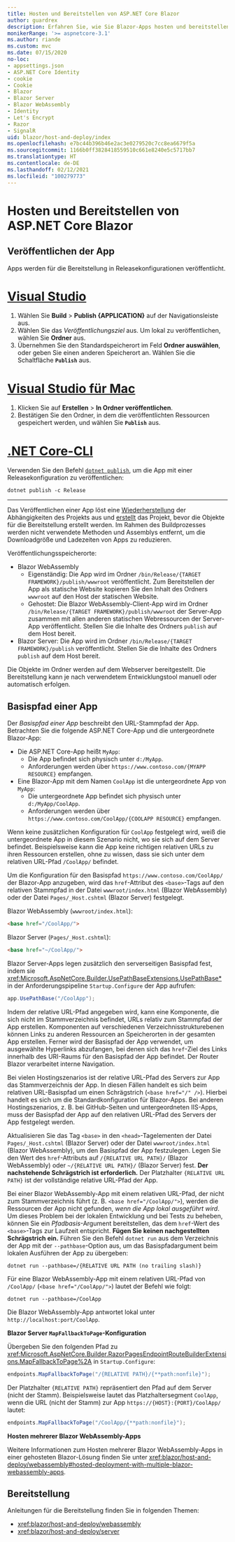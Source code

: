 ```yaml
---
title: Hosten und Bereitstellen von ASP.NET Core Blazor
author: guardrex
description: Erfahren Sie, wie Sie Blazor-Apps hosten und bereitstellen.
monikerRange: '>= aspnetcore-3.1'
ms.author: riande
ms.custom: mvc
ms.date: 07/15/2020
no-loc:
- appsettings.json
- ASP.NET Core Identity
- cookie
- Cookie
- Blazor
- Blazor Server
- Blazor WebAssembly
- Identity
- Let's Encrypt
- Razor
- SignalR
uid: blazor/host-and-deploy/index
ms.openlocfilehash: e7bc44b396b46e2ac3e0279520c7cc8ea6679f5a
ms.sourcegitcommit: 1166b0ff3828418559510c661e8240e5c5717bb7
ms.translationtype: HT
ms.contentlocale: de-DE
ms.lasthandoff: 02/12/2021
ms.locfileid: "100279773"
---
```

# <a name="host-and-deploy-aspnet-core-blazor"></a>Hosten und Bereitstellen von ASP.NET Core Blazor

## <a name="publish-the-app"></a>Veröffentlichen der App

Apps werden für die Bereitstellung in Releasekonfigurationen veröffentlicht.

# <a name="visual-studio"></a>[Visual Studio](#tab/visual-studio)

1. Wählen Sie **Build** > **Publish {APPLICATION}** auf der Navigationsleiste aus.
1. Wählen Sie das *Veröffentlichungsziel* aus. Um lokal zu veröffentlichen, wählen Sie **Ordner** aus.
1. Übernehmen Sie den Standardspeicherort im Feld **Ordner auswählen**, oder geben Sie einen anderen Speicherort an. Wählen Sie die Schaltfläche **`Publish`** aus.

# <a name="visual-studio-for-mac"></a>[Visual Studio für Mac](#tab/visual-studio-mac)

1. Klicken Sie auf **Erstellen** > **In Ordner veröffentlichen**.
1. Bestätigen Sie den Ordner, in dem die veröffentlichten Ressourcen gespeichert werden, und wählen Sie **`Publish`** aus.

# <a name="net-core-cli"></a>[.NET Core-CLI](#tab/netcore-cli)

Verwenden Sie den Befehl [`dotnet publish`](/dotnet/core/tools/dotnet-publish), um die App mit einer Releasekonfiguration zu veröffentlichen:

```dotnetcli
dotnet publish -c Release
```

---

Das Veröffentlichen einer App löst eine [Wiederherstellung](/dotnet/core/tools/dotnet-restore) der Abhängigkeiten des Projekts aus und [erstellt](/dotnet/core/tools/dotnet-build) das Projekt, bevor die Objekte für die Bereitstellung erstellt werden. Im Rahmen des Buildprozesses werden nicht verwendete Methoden und Assemblys entfernt, um die Downloadgröße und Ladezeiten von Apps zu reduzieren.

Veröffentlichungsspeicherorte:

* Blazor WebAssembly
  * Eigenständig: Die App wird im Ordner `/bin/Release/{TARGET FRAMEWORK}/publish/wwwroot` veröffentlicht. Zum Bereitstellen der App als statische Website kopieren Sie den Inhalt des Ordners `wwwroot` auf den Host der statischen Website.
  * Gehostet: Die Blazor WebAssembly-Client-App wird im Ordner `/bin/Release/{TARGET FRAMEWORK}/publish/wwwroot` der Server-App zusammen mit allen anderen statischen Webressourcen der Server-App veröffentlicht. Stellen Sie die Inhalte des Ordners `publish` auf dem Host bereit.
* Blazor Server: Die App wird im Ordner `/bin/Release/{TARGET FRAMEWORK}/publish` veröffentlicht. Stellen Sie die Inhalte des Ordners `publish` auf dem Host bereit.

Die Objekte im Ordner werden auf dem Webserver bereitgestellt. Die Bereitstellung kann je nach verwendetem Entwicklungstool manuell oder automatisch erfolgen.

## <a name="app-base-path"></a>Basispfad einer App

Der *Basispfad einer App* beschreibt den URL-Stammpfad der App. Betrachten Sie die folgende ASP.NET Core-App und die untergeordnete Blazor-App:

* Die ASP.NET Core-App heißt `MyApp`:
  * Die App befindet sich physisch unter `d:/MyApp`.
  * Anforderungen werden über `https://www.contoso.com/{MYAPP RESOURCE}` empfangen.
* Eine Blazor-App mit dem Namen `CoolApp` ist die untergeordnete App von `MyApp`:
  * Die untergeordnete App befindet sich physisch unter `d:/MyApp/CoolApp`.
  * Anforderungen werden über `https://www.contoso.com/CoolApp/{COOLAPP RESOURCE}` empfangen.

Wenn keine zusätzlichen Konfiguration für `CoolApp` festgelegt wird, weiß die untergeordnete App in diesem Szenario nicht, wo sie sich auf dem Server befindet. Beispielsweise kann die App keine richtigen relativen URLs zu ihren Ressourcen erstellen, ohne zu wissen, dass sie sich unter dem relativen URL-Pfad `/CoolApp/` befindet.

Um die Konfiguration für den Basispfad `https://www.contoso.com/CoolApp/` der Blazor-App anzugeben, wird das `href`-Attribut des `<base>`-Tags auf den relativen Stammpfad in der Datei `wwwroot/index.html` (Blazor WebAssembly) oder der Datei `Pages/_Host.cshtml` (Blazor Server) festgelegt.

Blazor WebAssembly (`wwwroot/index.html`):

```html
<base href="/CoolApp/">
```

Blazor Server (`Pages/_Host.cshtml`):

```html
<base href="~/CoolApp/">
```

Blazor Server-Apps legen zusätzlich den serverseitigen Basispfad fest, indem sie <xref:Microsoft.AspNetCore.Builder.UsePathBaseExtensions.UsePathBase*> in der Anforderungspipeline `Startup.Configure` der App aufrufen:

```csharp
app.UsePathBase("/CoolApp");
```

Indem der relative URL-Pfad angegeben wird, kann eine Komponente, die sich nicht im Stammverzeichnis befindet, URLs relativ zum Stammpfad der App erstellen. Komponenten auf verschiedenen Verzeichnisstrukturebenen können Links zu anderen Ressourcen an Speicherorten in der gesamten App erstellen. Ferner wird der Basispfad der App verwendet, um ausgewählte Hyperlinks abzufangen, bei denen sich das `href`-Ziel des Links innerhalb des URI-Raums für den Basispfad der App befindet. Der Router Blazor verarbeitet interne Navigation.

Bei vielen Hostingszenarios ist der relative URL-Pfad des Servers zur App das Stammverzeichnis der App. In diesen Fällen handelt es sich beim relativen URL-Basispfad um einen Schrägstrich (`<base href="/" />`). Hierbei handelt es sich um die Standardkonfiguration für Blazor-Apps. Bei anderen Hostingszenarios, z. B. bei GitHub-Seiten und untergeordneten IIS-Apps, muss der Basispfad der App auf den relativen URL-Pfad des Servers der App festgelegt werden.

Aktualisieren Sie das Tag `<base>` in den `<head>`-Tagelementen der Datei `Pages/_Host.cshtml` (Blazor Server) oder der Datei `wwwroot/index.html` (Blazor WebAssembly), um den Basispfad der App festzulegen. Legen Sie den Wert des `href`-Attributs auf `/{RELATIVE URL PATH}/` (Blazor WebAssembly) oder `~/{RELATIVE URL PATH}/` (Blazor Server) fest. **Der nachstehende Schrägstrich ist erforderlich.** Der Platzhalter `{RELATIVE URL PATH}` ist der vollständige relative URL-Pfad der App.

Bei einer Blazor WebAssembly-App mit einem relativen URL-Pfad, der nicht zum Stammverzeichnis führt (z. B. `<base href="/CoolApp/">`), werden die Ressourcen der App nicht gefunden, *wenn die App lokal ausgeführt wird*. Um dieses Problem bei der lokalen Entwicklung und bei Tests zu beheben, können Sie ein *Pfadbasis*-Argument bereitstellen, das dem `href`-Wert des `<base>`-Tags zur Laufzeit entspricht. **Fügen Sie keinen nachgestellten Schrägstrich ein.** Führen Sie den Befehl `dotnet run` aus dem Verzeichnis der App mit der `--pathbase`-Option aus, um das Basispfadargument beim lokalen Ausführen der App zu übergeben:

```dotnetcli
dotnet run --pathbase=/{RELATIVE URL PATH (no trailing slash)}
```

Für eine Blazor WebAssembly-App mit einem relativen URL-Pfad von `/CoolApp/` (`<base href="/CoolApp/">`) lautet der Befehl wie folgt:

```dotnetcli
dotnet run --pathbase=/CoolApp
```

Die Blazor WebAssembly-App antwortet lokal unter `http://localhost:port/CoolApp`.

**Blazor Server `MapFallbackToPage`-Konfiguration**

Übergeben Sie den folgenden Pfad zu <xref:Microsoft.AspNetCore.Builder.RazorPagesEndpointRouteBuilderExtensions.MapFallbackToPage%2A> in `Startup.Configure`:

```csharp
endpoints.MapFallbackToPage("/{RELATIVE PATH}/{**path:nonfile}");
```

Der Platzhalter `{RELATIVE PATH}` repräsentiert den Pfad auf dem Server (nicht der Stamm). Beispielsweise lautet das Platzhaltersegment `CoolApp`, wenn die URL (nicht der Stamm) zur App `https://{HOST}:{PORT}/CoolApp/` lautet:

```csharp
endpoints.MapFallbackToPage("/CoolApp/{**path:nonfile}");
```

**Hosten mehrerer Blazor WebAssembly-Apps**

Weitere Informationen zum Hosten mehrerer Blazor WebAssembly-Apps in einer gehosteten Blazor-Lösung finden Sie unter <xref:blazor/host-and-deploy/webassembly#hosted-deployment-with-multiple-blazor-webassembly-apps>.

## <a name="deployment"></a>Bereitstellung

Anleitungen für die Bereitstellung finden Sie in folgenden Themen:

* <xref:blazor/host-and-deploy/webassembly>
* <xref:blazor/host-and-deploy/server>
